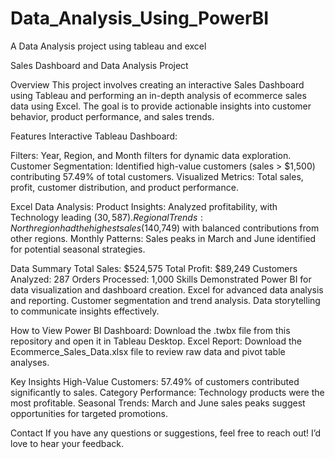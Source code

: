 # Data_Analysis_Using_PowerBI


A Data Analysis project using tableau and excel

Sales Dashboard and Data Analysis Project

Overview 
This project involves creating an interactive Sales Dashboard using Tableau and performing an in-depth analysis of ecommerce sales data using Excel. The goal is to provide actionable insights into customer behavior, product performance, and sales trends.

Features
Interactive Tableau Dashboard:

Filters: Year, Region, and Month filters for dynamic data exploration.
Customer Segmentation: Identified high-value customers (sales > $1,500) contributing 57.49% of total customers.
Visualized Metrics: Total sales, profit, customer distribution, and product performance.

Excel Data Analysis:
Product Insights: Analyzed profitability, with Technology leading ($30,587).
Regional Trends: North region had the highest sales ($140,749) with balanced contributions from other regions.
Monthly Patterns: Sales peaks in March and June identified for potential seasonal strategies.

Data Summary
Total Sales: $524,575
Total Profit: $89,249
Customers Analyzed: 287
Orders Processed: 1,000
Skills Demonstrated
Power BI for data visualization and dashboard creation.
Excel for advanced data analysis and reporting.
Customer segmentation and trend analysis.
Data storytelling to communicate insights effectively.

How to View
Power BI Dashboard: Download the .twbx file from this repository and open it in Tableau Desktop.
Excel Report: Download the Ecommerce_Sales_Data.xlsx file to review raw data and pivot table analyses.

Key Insights
High-Value Customers: 57.49% of customers contributed significantly to sales.
Category Performance: Technology products were the most profitable.
Seasonal Trends: March and June sales peaks suggest opportunities for targeted promotions.



Contact
If you have any questions or suggestions, feel free to reach out! I’d love to hear your feedback.

